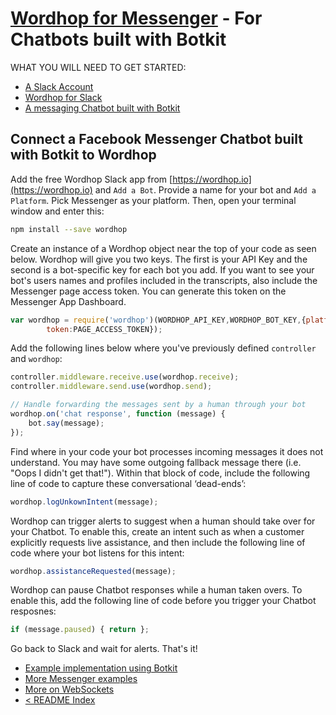 # [Wordhop for Messenger](https://www.wordhop.io) - For Chatbots built with Botkit

WHAT YOU WILL NEED TO GET STARTED:
* [A Slack Account](http://www.slack.com)
* [Wordhop for Slack](https://slack.com/oauth/authorize?scope=users:read,users:read.email,commands,chat:write:bot,channels:read,channels:write,bot&client_id=23850726983.39760486257)
* [A messaging Chatbot built with Botkit](https://github.com/howdyai/botkit)

## Connect a Facebook Messenger Chatbot built with Botkit to Wordhop 

Add the free Wordhop Slack app from [https://wordhop.io](https://wordhop.io) and `Add a Bot`.  Provide a name for your bot and `Add a Platform`.  Pick Messenger as your platform. Then, open your terminal window and enter this:

```bash
npm install --save wordhop
```

Create an instance of a Wordhop object near the top of your code as seen below. Wordhop will give you two keys. The first is your API Key and the second is a bot-specific key for each bot you add. If you want to see your bot's users names and profiles included in the transcripts, also include the Messenger page access token. You can generate this token on the Messenger App Dashboard.

```javascript
var wordhop = require('wordhop')(WORDHOP_API_KEY,WORDHOP_BOT_KEY,{platform:'messenger',
        token:PAGE_ACCESS_TOKEN});
```


Add the following lines below where you've previously defined `controller` and `wordhop`:

```javascript
controller.middleware.receive.use(wordhop.receive); 
controller.middleware.send.use(wordhop.send);

// Handle forwarding the messages sent by a human through your bot
wordhop.on('chat response', function (message) {
    bot.say(message);
});
```

Find where in your code your bot processes incoming messages it does not understand. You may have some outgoing fallback message there (i.e. "Oops I didn't get that!"). Within that block of code, include the following line of code to capture these conversational ‘dead-ends’:

```javascript
wordhop.logUnkownIntent(message);
```

Wordhop can trigger alerts to suggest when a human should take over for your Chatbot. To enable this, create an intent such as when a customer explicitly requests live assistance, and then include the following line of code where your bot listens for this intent:

```javascript
wordhop.assistanceRequested(message);
```

Wordhop can pause Chatbot responses while a human taken overs. To enable this, add the following line of code before you trigger your Chatbot resposnes:

```javascript
if (message.paused) { return };
```

Go back to Slack and wait for alerts. That's it!

* [Example implementation using Botkit](https://github.com/wordhop-io/wordhop/blob/master/examples/messenger_bot_botkit.js)
* [More Messenger examples](https://github.com/fbsamples/messenger-platform-samples/tree/master/node)
* [More on WebSockets](https://github.com/websockets/ws)
* [< README Index](../README.md)
